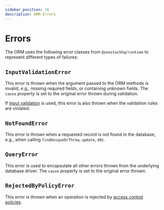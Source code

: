 ```yaml
---
sidebar_position: 16
description: ORM Errors
---
```


# Errors

The ORM uses the following error classes from `@zenstackhq/runtime` to represent different types of failures:

## `InputValidationError`

This error is thrown when the argument passed to the ORM methods is invalid, e.g., missing required fields, or containing unknown fields. The `cause` property is set to the original error thrown during validation.

If [input validation](../orm/validation.md) is used, this error is also thrown when the validation rules are violated.

## `NotFoundError`

This error is thrown when a requested record is not found in the database, e.g., when calling `findUniqueOrThrow`, `update`, etc.

## `QueryError`

This error is used to encapsulate all other errors thrown from the underlying database driver. The `cause` property is set to the original error thrown.

## `RejectedByPolicyError`

This error is thrown when an operation is rejected by [access control policies](../orm/access-control/index.md).
